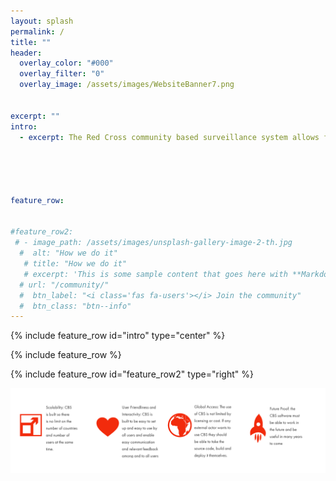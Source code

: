 ```yaml
---
layout: splash
permalink: /
title: ""
header:
  overlay_color: "#000"
  overlay_filter: "0"
  overlay_image: /assets/images/WebsiteBanner7.png
    
 
excerpt: ""
intro: 
  - excerpt: The Red Cross community based surveillance system allows for people to report on health risks in their communities. By monitoring real-time data, we can respond to an outbreak before it spins out of control, thereby saving lives.
  
  
  
  
  
feature_row:


#feature_row2:
 # - image_path: /assets/images/unsplash-gallery-image-2-th.jpg
  #  alt: "How we do it"
   # title: "How we do it"
   # excerpt: 'This is some sample content that goes here with **Markdown** formatting. Right aligned with' 
  # url: "/community/"
  #  btn_label: "<i class='fas fa-users'></i> Join the community"
  #  btn_class: "btn--info"
---
```


{% include feature_row id="intro" type="center" %}

{% include feature_row %}

{% include feature_row id="feature_row2" type="right" %}
  
  <a href="/assets/images/Frontpageimage2.png"><img src="/assets/images/Frontpageimage2.png"></a>
 
